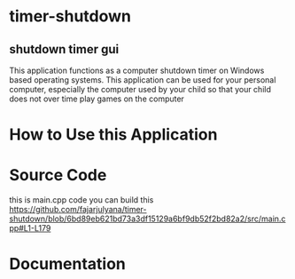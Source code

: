 # timer-shutdown
## shutdown timer gui


This application functions as a computer shutdown timer on Windows based operating systems. 
This application can be used for your personal computer, especially the computer used by your child so that your child does not over time play games on the computer 

# How to Use this Application

# Source Code
this is main.cpp code you can build this
https://github.com/fajarjulyana/timer-shutdown/blob/6bd89eb621bd73a3df15129a6bf9db52f2bd82a2/src/main.cpp#L1-L179
# Documentation
